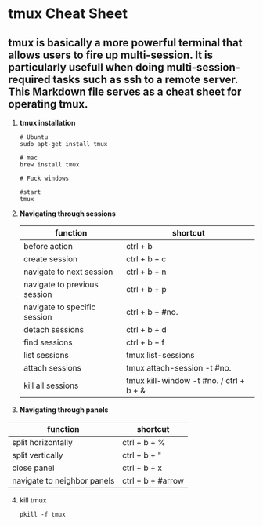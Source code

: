 # tmux Cheat Sheet

## **tmux** is basically a more powerful terminal that allows users to fire up multi-session. It is particularly usefull when doing multi-session-required tasks such as ssh to a remote server. This Markdown file serves as a cheat sheet for operating tmux.

1. **tmux installation**
   ```
   # Ubuntu
   sudo apt-get install tmux

   # mac
   brew install tmux

   # Fuck windows
   ```
   ```
   #start
   tmux
   ```
   
2. **Navigating through sessions**
    
    function | shortcut
    ---|---
    before action | ctrl + b  
    create session|ctrl + b + c 
    navigate to next session |ctrl + b + n
    navigate to previous session |ctrl + b + p
    navigate to specific session | ctrl + b + #no.
    detach sessions | ctrl + b + d
    find sessions | ctrl + b + f
    list sessions | tmux list-sessions  
    attach sessions | tmux attach-session -t #no.
    kill all sessions | tmux kill-window -t #no. / ctrl + b + &


3.  **Navigating through panels**
   
   function | shortcut
    ---|---
    split horizontally | ctrl + b + %
    split vertically |ctrl + b + "
    close panel | ctrl + b + x
    navigate to neighbor panels | ctrl + b + #arrow

4. kill tmux
   ```
   pkill -f tmux
   ```
